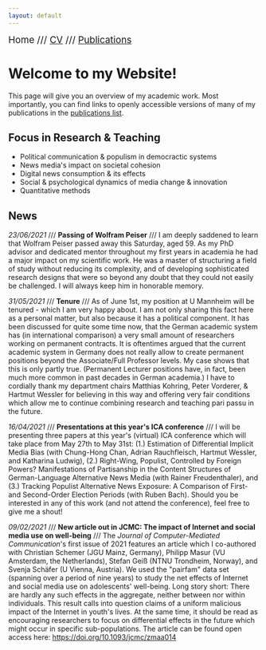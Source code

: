 ```yaml
---
layout: default
---
```


<span style="font-size:14pt">Home /// [CV](./cv.html) /// [Publications](./publications.html)</span>

# Welcome to my Website!

This page will give you an overview of my academic work. Most importantly, you can find links to openly accessible versions of many of my publications in the [publications list](./publications.html).

## Focus in Research & Teaching

* Political communication & populism in democractic systems
* News media's impact on societal cohesion
* Digital news consumption & its effects
* Social & psychological dynamics of media change & innovation
* Quantitative methods

## News

*23/06/2021* /// **Passing of Wolfram Peiser** /// I am deeply saddened to learn that Wolfram Peiser passed away this Saturday, aged 59. As my PhD advisor and dedicated mentor throughout my first years in academia he had a major impact on my scientific work. He was a master of structuring a field of study without reducing its complexity, and of developing sophisticated research designs that were so beyond any doubt that they could not easily be challenged. I will always keep him in honorable memory.

*31/05/2021* /// **Tenure** /// As of June 1st, my position at U Mannheim will be tenured - which I am very happy about. I am not only sharing this fact here as a personal matter, but also because it has a political component. It has been discussed for quite some time now, that the German academic system has (in international comparison) a very small amount of researchers working on permanent contracts. It is oftentimes argued that the current academic system in Germany does not really allow to create permanent positions beyond the Associate/Full Professor levels. My case shows that this is only partly true. (Permanent Lecturer positions have, in fact, been much more common in past decades in German academia.) I have to cordially thank my department chairs Matthias Kohring, Peter Vorderer, & Hartmut Wessler for believing in this way and offering very fair conditions which allow me to continue combining research and teaching pari passu in the future.

*16/04/2021* /// **Presentations at this year's ICA conference** /// I will be presenting three papers at this year's (virtual) ICA conference which will take place from May 27th to May 31st: (1.) Estimation of Differential Implicit Media Bias (with Chung-Hong Chan, Adrian Rauchfleisch, Hartmut Wessler, and Katharina Ludwig), (2.) Right-Wing, Populist, Controlled by Foreign Powers? Manifestations of Partisanship in the Content Structures of German-Language Alternative News Media (with Rainer Freudenthaler), and (3.) Tracking Populist Alternative News Exposure: A Comparison of First- and Second-Order Election Periods (with Ruben Bach). Should you be interested in any of this work (and not attend the conference), feel free to give me a shout!

*09/02/2021* /// **New article out in JCMC: The impact of Internet and social media use on well-being** /// The *Journal of Computer-Mediated Communication*'s first issue of 2021 features an article which I co-authored with Christian Schemer (JGU Mainz, Germany), Philipp Masur (VU Amsterdam, the Netherlands), Stefan Geiß (NTNU Trondheim, Norway), and Svenja Schäfer (U Vienna, Austria). We used the "pairfam" data set (spanning over a period of nine years) to study the net effects of Internet and social media use on adolescents' well-being. Long story short: There are hardly any such effects in the aggregate, neither between nor within individuals. This result calls into question claims of a uniform malicious impact of the Internet in youth's lives. At the same time, it should be read as encouraging researchers to focus on differential effects in the future which might occur in specific sub-populations. The article can be found open access here: <a href="https://doi.org/10.1093/jcmc/zmaa014" target="_blank">https://doi.org/10.1093/jcmc/zmaa014</a>